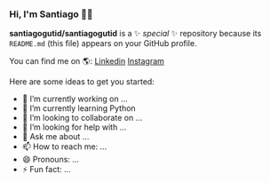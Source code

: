 ### Hi, I'm Santiago 👋😄

**santiagogutid/santiagogutid** is a ✨ _special_ ✨ repository because its `README.md` (this file) appears on your GitHub profile.


You can find me on 🌎:
[Linkedin](https://www.linkedin.com/in/santiagogut/)
[Instagram](https://www.instagram.com/santugut/)





Here are some ideas to get you started:

- 🔭 I’m currently working on ...
- 🌱 I’m currently learning Python
- 👯 I’m looking to collaborate on ...
- 🤔 I’m looking for help with ...
- 💬 Ask me about ...
- 📫 How to reach me: ...
- 😄 Pronouns: ...
- ⚡ Fun fact: ...

